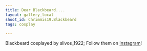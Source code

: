 ```yaml
---
title: Dear Blackbeard....
layout: gallery_local
shoot_id: Chrimmis19.Blackbeard
tags: cosplay

---
```


Blackbeard cosplayed by slivos_1922; Follow them on [Instagram](https://www.instagram.com/slivos_1922)!

